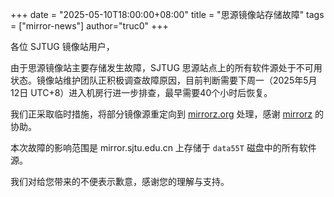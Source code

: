 +++
date = "2025-05-10T18:00:00+08:00"
title = "思源镜像站存储故障"
tags = ["mirror-news"]
author="truc0"
+++

各位 SJTUG 镜像站用户，

由于思源镜像站主要存储发生故障，SJTUG 思源站点上的所有软件源处于不可用状态。镜像站维护团队正积极调查故障原因，目前判断需要下周一（2025年5月12日 UTC+8）进入机房行进一步排查，最早需要40个小时后恢复。

我们正采取临时措施，将部分镜像源重定向到 [mirrorz.org](https://mirrorz.org) 处理，感谢 [mirrorz](https://mirrorz.org) 的协助。

本次故障的影响范围是 mirror.sjtu.edu.cn 上存储于 `data55T` 磁盘中的所有软件源。

我们对给您带来的不便表示歉意，感谢您的理解与支持。
